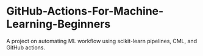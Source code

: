 # GitHub-Actions-For-Machine-Learning-Beginners
A project on automating ML workflow using scikit-learn pipelines, CML, and GitHub actions.
